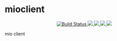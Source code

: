 # mioclient

<p align="center">
  <a href="https://travis-ci.org/hidevopsio/mioclient?branch=master">
    <img src="https://travis-ci.org/hidevopsio/mioclient.svg?branch=master" alt="Build Status"/>
  </a>
  <a href="https://codecov.io/gh/hidevopsio/mioclient">
    <img src="https://codecov.io/gh/hidevopsio/mioclient/branch/master/graph/badge.svg" />
  </a>
  <a href="https://opensource.org/licenses/Apache-2.0">
      <img src="https://img.shields.io/badge/License-Apache%202.0-green.svg" />
  </a>
  <a href="https://goreportcard.com/report/github.com/hidevopsio/mioclient">
      <img src="https://goreportcard.com/badge/github.com/hidevopsio/mioclient" />
  </a>
  <a href="https://godoc.org/github.com/hidevopsio/mioclient">
      <img src="https://godoc.org/github.com/golang/gddo?status.svg" />
  </a>
</p>

mio client
